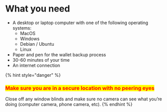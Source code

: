 # What you need

* A desktop or laptop computer with one of the following operating systems:
  * MacOS&#x20;
  * Windows&#x20;
  * Debian / Ubuntu&#x20;
  * Linux
* Paper and pen for the wallet backup process
* 30-60 minutes of your time
* An internet connection

{% hint style="danger" %}
### <mark style="color:red;">Make sure you are in a secure location with no peering eyes</mark>

Close off any window blinds and make sure no camera can see what you’re doing (computer camera, phone camera, etc).
{% endhint %}
